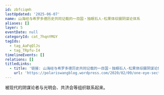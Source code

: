 ```yaml
---
id: zbfciqmh
lastUpdated: '2025-06-07'
name: 山海经与希罗多德历史共同记载的一目国・独眼石人-松果体综摄阴谋论体系
aliases: []
layer: 5
eventDate: null
categoryId: cat_7hqnYMGY
tagIds:
  - tag_AaFqQlJs
  - tag_TRpfu-I4
timelineEvents: []
relations: []
titledLinks:
  - title: '链接: 山海经与希罗多德历史共同记载的一目国・独眼石人-松果体综摄阴谋论体系'
    url: 'https://polariswangblog.wordpress.com/2020/02/09/one-eye-section-3/'
---
```

被现代的阴谋论者与光明会、共济会等组织联系起来。
